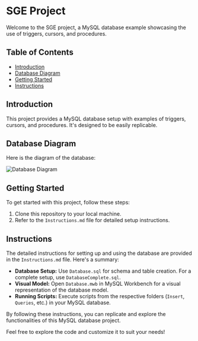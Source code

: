 # SGE Project

Welcome to the SGE project, a MySQL database example showcasing the use of triggers, cursors, and procedures.

## Table of Contents

- [Introduction](#introduction)
- [Database Diagram](#database-diagram)
- [Getting Started](#getting-started)
- [Instructions](#instructions)

## Introduction

This project provides a MySQL database setup with examples of triggers, cursors, and procedures. It's designed to be easily replicable.

## Database Diagram

Here is the diagram of the database:

![Database Diagram](https://github.com/user-attachments/assets/167f14e1-dd3c-454f-a468-179ff24cd975)

## Getting Started

To get started with this project, follow these steps:

1. Clone this repository to your local machine.
2. Refer to the `Instructions.md` file for detailed setup instructions.

## Instructions

The detailed instructions for setting up and using the database are provided in the `Instructions.md` file. Here's a summary:

- **Database Setup:** Use `Database.sql` for schema and table creation. For a complete setup, use `DatabaseComplete.sql`.
- **Visual Model:** Open `Database.mwb` in MySQL Workbench for a visual representation of the database model.
- **Running Scripts:** Execute scripts from the respective folders (`Insert`, `Queries`, etc.) in your MySQL database.

By following these instructions, you can replicate and explore the functionalities of this MySQL database project.

Feel free to explore the code and customize it to suit your needs!

